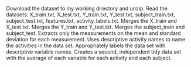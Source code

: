 

Download the dataset to my working directory and unzip.
Read the datasets: X_train.txt, X_test.txt, Y_train.txt, Y_test.txt, subject_train.txt, subject_test.txt, features.txt, activity_labels.txt.
Merges the X_train and X_test.txt.
Merges the Y_train and Y_test.txt.
Merges the subject_train and subject_test.
Extracts only the measurements on the mean and standard deviation for each measurement.
Uses descriptive activity names to name the activities in the data set.
Appropriately labels the data set with descriptive variable names.
Creates a second, independent tidy data set with the average of each variable for each activity and each subject.